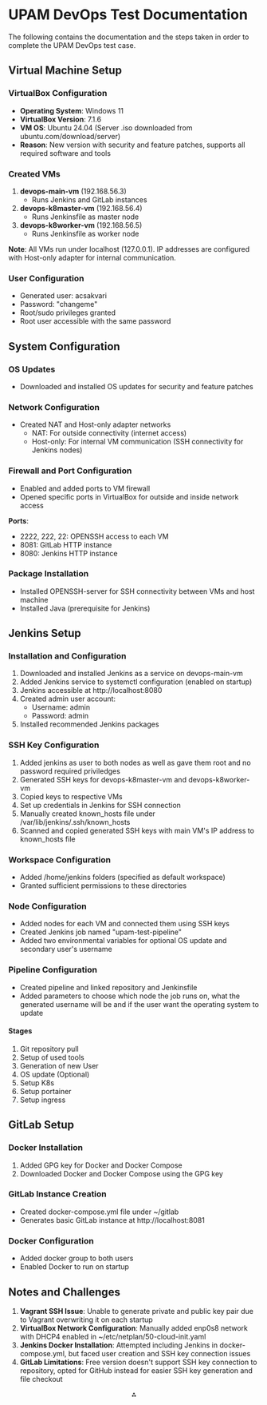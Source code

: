 # UPAM DevOps Test Documentation

The following contains the documentation and the steps taken in order to complete the UPAM DevOps test case.

## Virtual Machine Setup

### VirtualBox Configuration

- **Operating System**: Windows 11
- **VirtualBox Version**: 7.1.6
- **VM OS**: Ubuntu 24.04 (Server .iso downloaded from ubuntu.com/download/server)
- **Reason**: New version with security and feature patches, supports all required software and tools


### Created VMs

1. **devops-main-vm** (192.168.56.3)
    - Runs Jenkins and GitLab instances
2. **devops-k8master-vm** (192.168.56.4)
    - Runs Jenkinsfile as master node
3. **devops-k8worker-vm** (192.168.56.5)
    - Runs Jenkinsfile as worker node

**Note**: All VMs run under localhost (127.0.0.1). IP addresses are configured with Host-only adapter for internal communication.

### User Configuration

- Generated user: acsakvari
- Password: "changeme"
- Root/sudo privileges granted
- Root user accessible with the same password


## System Configuration

### OS Updates

- Downloaded and installed OS updates for security and feature patches


### Network Configuration

- Created NAT and Host-only adapter networks
    - NAT: For outside connectivity (internet access)
    - Host-only: For internal VM communication (SSH connectivity for Jenkins nodes)


### Firewall and Port Configuration

- Enabled and added ports to VM firewall
- Opened specific ports in VirtualBox for outside and inside network access

**Ports**:

- 2222, 222, 22: OPENSSH access to each VM
- 8081: GitLab HTTP instance
- 8080: Jenkins HTTP instance


### Package Installation

- Installed OPENSSH-server for SSH connectivity between VMs and host machine
- Installed Java (prerequisite for Jenkins)


## Jenkins Setup

### Installation and Configuration

1. Downloaded and installed Jenkins as a service on devops-main-vm
2. Added Jenkins service to systemctl configuration (enabled on startup)
3. Jenkins accessible at http://localhost:8080
4. Created admin user account:
    - Username: admin
    - Password: admin
5. Installed recommended Jenkins packages

### SSH Key Configuration

1. Added jenkins as user to both nodes as well as gave them root and no password required priviledges
2. Generated SSH keys for devops-k8master-vm and devops-k8worker-vm
3. Copied keys to respective VMs
4. Set up credentials in Jenkins for SSH connection
5. Manually created known_hosts file under /var/lib/jenkins/.ssh/known_hosts
6. Scanned and copied generated SSH keys with main VM's IP address to known_hosts file

### Workspace Configuration

- Added /home/jenkins folders (specified as default workspace)
- Granted sufficient permissions to these directories


### Node Configuration

- Added nodes for each VM and connected them using SSH keys
- Created Jenkins job named "upam-test-pipeline"
- Added two environmental variables for optional OS update and secondary user's username

### Pipeline Configuration

- Created pipeline and linked repository and Jenkinsfile
- Added parameters to choose which node the job runs on, what the generated username will be and if the user want the operating system to update

#### Stages

1. Git repository pull 
2. Setup of used tools 
3. Generation of new User
4. OS update (Optional)
5. Setup K8s
6. Setup portainer
7. Setup ingress


## GitLab Setup

### Docker Installation

1. Added GPG key for Docker and Docker Compose
2. Downloaded Docker and Docker Compose using the GPG key

### GitLab Instance Creation

- Created docker-compose.yml file under ~/gitlab
- Generates basic GitLab instance at http://localhost:8081


### Docker Configuration

- Added docker group to both users
- Enabled Docker to run on startup


## Notes and Challenges

1. **Vagrant SSH Issue**: Unable to generate private and public key pair due to Vagrant overwriting it on each startup
2. **VirtualBox Network Configuration**: Manually added enp0s8 network with DHCP4 enabled in ~/etc/netplan/50-cloud-init.yaml
3. **Jenkins Docker Installation**: Attempted including Jenkins in docker-compose.yml, but faced user creation and SSH key connection issues
4. **GitLab Limitations**: Free version doesn't support SSH key connection to repository, opted for GitHub instead for easier SSH key generation and file checkout

<div style="text-align: center">⁂</div>

[^1]: https://ubuntu.com/download/serve

